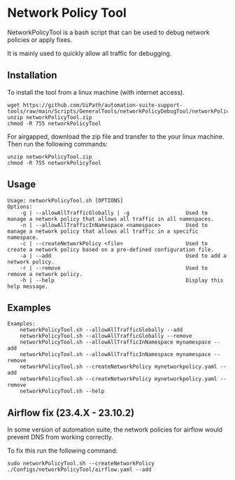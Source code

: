 # Network Policy Tool
NetworkPolicyTool is a bash script that can be used to debug network policies or apply fixes.

It is mainly used to quickly allow all traffic for debugging.

## Installation
To install the tool from a linux machine (with internet access).
```
wget https://github.com/UiPath/automation-suite-support-tools/raw/main/Scripts/GeneralTools/networkPolicyDebugTool/networkPolicyTool.zip
unzip networkPolicyTool.zip
chmod -R 755 networkPolicyTool
```

For airgapped, download the zip file and transfer to the your linux machine. Then run the following commands:
```
unzip networkPolicyTool.zip
chmod -R 755 networkPolicyTool
```

## Usage
```
Usage: networkPolicyTool.sh [OPTIONS]
Options:
    -g | --allowAllTrafficGlobally | -g                  Used to manage a network policy that allows all traffic in all namespaces.
    -n | --allowAllTrafficInNamespace <namespace>        Used to manage a network policy that allows all traffic in a specific namespace.
    -c | --createNetworkPolicy <file>                    Used to create a network policy based on a pre-defined configuration file.
    -a | --add                                           Used to add a network policy.      
    -r | --remove                                        Used to remove a network policy.
    -h | --help                                          Display this help message.
```

## Examples
```
Examples:
    networkPolicyTool.sh --allowAllTrafficGlobally --add 
    networkPolicyTool.sh --allowAllTrafficGlobally --remove
    networkPolicyTool.sh --allowAllTrafficInNamespace mynamespace --add
    networkPolicyTool.sh --allowAllTrafficInNamespace mynamespace --remove
    networkPolicyTool.sh --createNetworkPolicy mynetworkpolicy.yaml --add
    networkPolicyTool.sh --createNetworkPolicy mynetworkpolicy.yaml --remove
    networkPolicyTool.sh --help
```

## Airflow fix (23.4.X - 23.10.2)
In some version of automation suite, the network policies for airflow would prevent DNS from working correctly.

To fix this run the following command:

```
sudo networkPolicyTool.sh --createNetworkPolicy ./Configs/networkPolicyTool/airflow.yaml --add
```